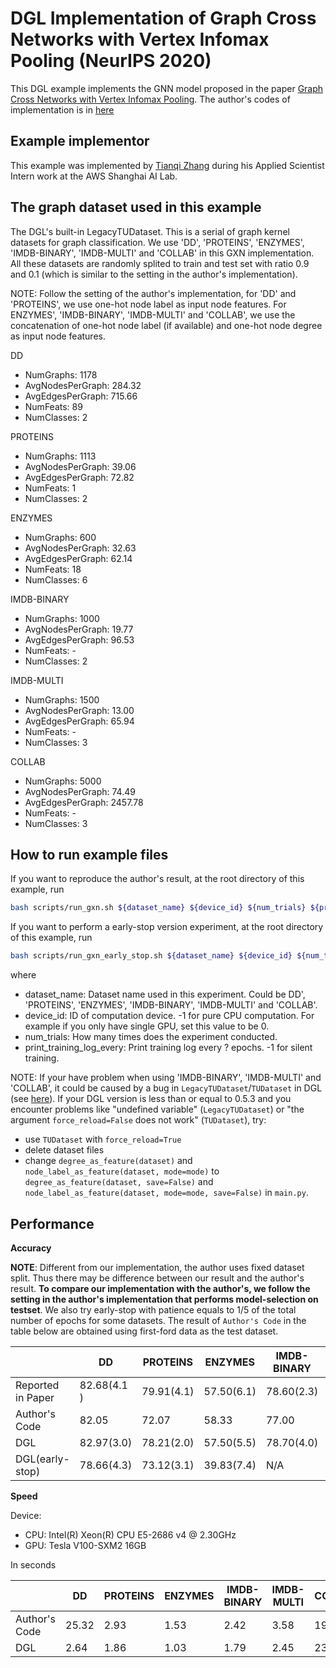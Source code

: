 # DGL Implementation of Graph Cross Networks with Vertex Infomax Pooling (NeurIPS 2020)

This DGL example implements the GNN model proposed in the paper [Graph Cross Networks with Vertex Infomax Pooling](https://arxiv.org/pdf/2010.01804.pdf). 
The author's codes of implementation is in [here](https://github.com/limaosen0/GXN)


Example implementor
----------------------
This example was implemented by [Tianqi Zhang](https://github.com/lygztq) during his Applied Scientist Intern work at the AWS Shanghai AI Lab.


The graph dataset used in this example 
---------------------------------------
The DGL's built-in LegacyTUDataset. This is a serial of graph kernel datasets for graph classification. We use 'DD', 'PROTEINS', 'ENZYMES', 'IMDB-BINARY', 'IMDB-MULTI' and 'COLLAB' in this GXN implementation. All these datasets are randomly splited to train and test set with ratio 0.9 and 0.1 (which is similar to the setting in the author's implementation).

NOTE: Follow the setting of the author's implementation, for 'DD' and 'PROTEINS', we use one-hot node label as input node features. For ENZYMES', 'IMDB-BINARY', 'IMDB-MULTI' and 'COLLAB', we use the concatenation of one-hot node label (if available) and one-hot node degree as input node features.

DD
- NumGraphs: 1178
- AvgNodesPerGraph: 284.32
- AvgEdgesPerGraph: 715.66
- NumFeats: 89
- NumClasses: 2

PROTEINS
- NumGraphs: 1113
- AvgNodesPerGraph: 39.06
- AvgEdgesPerGraph: 72.82
- NumFeats: 1
- NumClasses: 2

ENZYMES
- NumGraphs: 600
- AvgNodesPerGraph: 32.63
- AvgEdgesPerGraph: 62.14
- NumFeats: 18
- NumClasses: 6

IMDB-BINARY
- NumGraphs: 1000
- AvgNodesPerGraph: 19.77
- AvgEdgesPerGraph: 96.53
- NumFeats: -
- NumClasses: 2

IMDB-MULTI
- NumGraphs: 1500
- AvgNodesPerGraph: 13.00
- AvgEdgesPerGraph: 65.94
- NumFeats: -
- NumClasses: 3

COLLAB
- NumGraphs: 5000
- AvgNodesPerGraph: 74.49
- AvgEdgesPerGraph: 2457.78
- NumFeats: -
- NumClasses: 3


How to run example files
--------------------------------
If you want to reproduce the author's result, at the root directory of this example, run

```bash
bash scripts/run_gxn.sh ${dataset_name} ${device_id} ${num_trials} ${print_trainlog_every}
```

If you want to perform a early-stop version experiment, at the root directory of this example, run

```bash
bash scripts/run_gxn_early_stop.sh ${dataset_name} ${device_id} ${num_trials} ${print_trainlog_every}
```

where
- dataset_name: Dataset name used in this experiment. Could be DD', 'PROTEINS', 'ENZYMES', 'IMDB-BINARY', 'IMDB-MULTI' and 'COLLAB'.
- device_id: ID of computation device. -1 for pure CPU computation. For example if you only have single GPU, set this value to be 0.
- num_trials: How many times does the experiment conducted.
- print_training_log_every: Print training log every ? epochs. -1 for silent training.


NOTE: If your have problem when using 'IMDB-BINARY', 'IMDB-MULTI' and 'COLLAB', it could be caused by a bug in `LegacyTUDataset`/`TUDataset` in DGL (see [here](https://github.com/dmlc/dgl/pull/2543)). If your DGL version is less than or equal to 0.5.3 and you encounter problems like "undefined variable" (`LegacyTUDataset`) or "the argument `force_reload=False` does not work" (`TUDataset`), try:
- use `TUDataset` with `force_reload=True`
- delete dataset files 
- change `degree_as_feature(dataset)` and `node_label_as_feature(dataset, mode=mode)` to `degree_as_feature(dataset, save=False)` and `node_label_as_feature(dataset, mode=mode, save=False)` in `main.py`.

Performance
-------------------------

**Accuracy**

**NOTE**: Different from our implementation, the author uses fixed dataset split. Thus there may be difference between our result and the author's result. **To compare our implementation with the author's, we follow the setting in the author's implementation that performs model-selection on testset**. We also try early-stop with patience equals to 1/5 of the total number of epochs for some datasets. The result of `Author's Code` in the table below are obtained using first-ford data as the test dataset.

|                   | DD           | PROTEINS    | ENZYMES     | IMDB-BINARY | IMDB-MULTI | COLLAB     |
| ------------------| ------------ | ----------- | ----------- | ----------- | ---------- | ---------- |
| Reported in Paper | 82.68(4.1 )  | 79.91(4.1)  | 57.50(6.1)  | 78.60(2.3)  | 55.20(2.5) | 78.82(1.4) |
| Author's Code     | 82.05        | 72.07       | 58.33       | 77.00       | 56.00      | 80.40      |
| DGL               | 82.97(3.0)   | 78.21(2.0)  | 57.50(5.5)  | 78.70(4.0)  | 52.26(2.0) | 80.58(2.4) |
| DGL(early-stop)   | 78.66(4.3)   | 73.12(3.1)  | 39.83(7.4)  | N/A         | N/A        | N/A        |


**Speed**

Device: 
- CPU: Intel(R) Xeon(R) CPU E5-2686 v4 @ 2.30GHz
- GPU: Tesla V100-SXM2 16GB

In seconds

|               | DD    | PROTEINS | ENZYMES | IMDB-BINARY | IMDB-MULTI | COLLAB |
| ------------- | ----- | -------- | ------- | ----------- | ---------- | ------ |
| Author's Code | 25.32 | 2.93     | 1.53    | 2.42        | 3.58       | 19.78  |
| DGL           | 2.64  | 1.86     | 1.03    | 1.79        | 2.45       | 23.52  |
